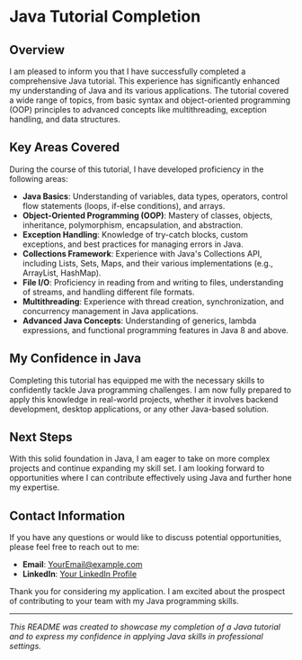 # Java Tutorial Completion

## Overview

I am pleased to inform you that I have successfully completed a comprehensive Java tutorial. This experience has significantly enhanced my understanding of Java and its various applications. The tutorial covered a wide range of topics, from basic syntax and object-oriented programming (OOP) principles to advanced concepts like multithreading, exception handling, and data structures.

## Key Areas Covered

During the course of this tutorial, I have developed proficiency in the following areas:

- **Java Basics**: Understanding of variables, data types, operators, control flow statements (loops, if-else conditions), and arrays.
- **Object-Oriented Programming (OOP)**: Mastery of classes, objects, inheritance, polymorphism, encapsulation, and abstraction.
- **Exception Handling**: Knowledge of try-catch blocks, custom exceptions, and best practices for managing errors in Java.
- **Collections Framework**: Experience with Java's Collections API, including Lists, Sets, Maps, and their various implementations (e.g., ArrayList, HashMap).
- **File I/O**: Proficiency in reading from and writing to files, understanding of streams, and handling different file formats.
- **Multithreading**: Experience with thread creation, synchronization, and concurrency management in Java applications.
- **Advanced Java Concepts**: Understanding of generics, lambda expressions, and functional programming features in Java 8 and above.

## My Confidence in Java

Completing this tutorial has equipped me with the necessary skills to confidently tackle Java programming challenges. I am now fully prepared to apply this knowledge in real-world projects, whether it involves backend development, desktop applications, or any other Java-based solution.

## Next Steps

With this solid foundation in Java, I am eager to take on more complex projects and continue expanding my skill set. I am looking forward to opportunities where I can contribute effectively using Java and further hone my expertise.

## Contact Information

If you have any questions or would like to discuss potential opportunities, please feel free to reach out to me:

- **Email**: [YourEmail@example.com](mailto:YourEmail@example.com)
- **LinkedIn**: [Your LinkedIn Profile](https://www.linkedin.com/in/YourProfile)

Thank you for considering my application. I am excited about the prospect of contributing to your team with my Java programming skills.

---

*This README was created to showcase my completion of a Java tutorial and to express my confidence in applying Java skills in professional settings.*
